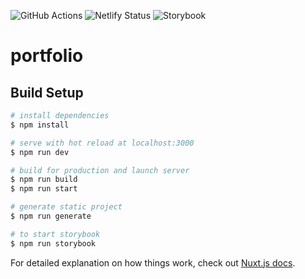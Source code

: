 ![GitHub Actions](https://github.com/netoramalho/portfolio/workflows/ci/badge.svg)
![Netlify Status](https://api.netlify.com/api/v1/badges/4d52e13d-22a9-4c14-ae24-ac727d6aa81d/deploy-status)
![Storybook](https://raw.githubusercontent.com/storybooks/brand/master/badge/badge-storybook.svg)

# portfolio

## Build Setup

```bash
# install dependencies
$ npm install

# serve with hot reload at localhost:3000
$ npm run dev

# build for production and launch server
$ npm run build
$ npm run start

# generate static project
$ npm run generate

# to start storybook
$ npm run storybook
```

For detailed explanation on how things work, check out [Nuxt.js docs](https://nuxtjs.org).
